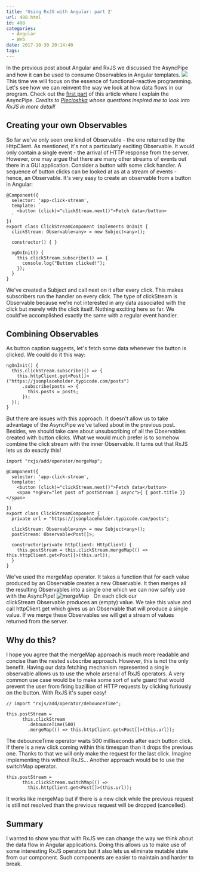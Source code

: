 ```yaml
---
title: 'Using RxJS with Angular: part 2'
url: 488.html
id: 488
categories:
  - Angular
  - Web
date: 2017-10-30 20:14:40
tags:
---
```


In the previous post about Angular and RxJS we discussed the AsyncPipe and how it can be used to consume Observables in Angular templates. ![](https://codewithstyle.info/wp-content/uploads/2017/10/angular-rxjs.png) This time we will focus on the essence of functional-reactive programming. Let's see how we can reinvent the way we look at how data flows in our program. Check out the [first part](https://codewithstyle.info/using-rxjs-angular-part-1/) of this article where I explain the AsyncPipe. _Credits to [Piecioshka](https://piecioshka.pl/blog/) whose questions inspired me to look into RxJS in more detail!_

Creating your own Observables
-----------------------------

So far we've only seen one kind of Observable - the one returned by the HttpClient. As mentioned, it's not a particularly exciting Observable. It would only contain a single event - the arrival of HTTP response from the server. However, one may argue that there are many other streams of events out there in a GUI application. Consider a button with some click handler. A sequence of button clicks can be looked at as at a stream of events - hence, an Observable. It's very easy to create an observable from a button in Angular:

    @Component({
      selector: 'app-click-stream',
      template: `
        <button (click)="clickStream.next()">Fetch data</button>
      `
    })
    export class ClickStreamComponent implements OnInit {
      clickStream: Observable<any> = new Subject<any>();
    
      constructor() { }
    
      ngOnInit() {
        this.clickStream.subscribe(() => {
          console.log("Button clicked!");
        });
      }
    }

We've created a Subject and call next on it after every click. This makes subscribers run the handler on every click. The type of clickStream is Observable<any> because we're not interested in any data associated with the click but merely with the click itself. Nothing exciting here so far. We could've accomplished exactly the same with a regular event handler.

Combining Observables
---------------------

As button caption suggests, let's fetch some data whenever the button is clicked. We could do it this way:

    ngOnInit() {
      this.clickStream.subscribe(() => {
        this.httpClient.get<Post[]>("https://jsonplaceholder.typicode.com/posts")
          .subscribe(posts => {
            this.posts = posts;
          });
      });
    }

But there are issues with this approach. It doesn't allow us to take advantage of the AsyncPipe we've talked about in the previous post. Besides, we should take care about unsubscribing of all the Observables created with button clicks. What we would much prefer is to somehow combine the click stream with the inner Observable. It turns out that RxJS lets us do exactly this!

    import "rxjs/add/operator/mergeMap";
    
    @Component({
      selector: 'app-click-stream',
      template: `
        <button (click)="clickStream.next()">Fetch data</button>
        <span *ngFor="let post of postStream | async">{ { post.title }}</span>
      `
    })
    export class ClickStreamComponent {
      private url = "https://jsonplaceholder.typicode.com/posts";
    
      clickStream: Observable<any> = new Subject<any>();
      postStream: Observable<Post[]>;
    
      constructor(private httpClient: HttpClient) {
        this.postStream = this.clickStream.mergeMap(() => this.httpClient.get<Post[]>(this.url));
      }
    }

We've used the mergeMap operator. It takes a function that for each value produced by an Observable creates a new Observable. It then merges all the resulting Observables into a single one which we can now safely use with the AsyncPipe! ![](https://codewithstyle.info/wp-content/uploads/2017/10/mergeMap.png "mergeMap")   On each click our clickStream Observable produces an (empty) value. We take this value and call httpClient.get which gives us an Observable that will produce a single value. If we merge these Observables we will get a stream of values returned from the server.

Why do this?
------------

I hope you agree that the mergeMap approach is much more readable and concise than the nested subscribe approach. However, this is not the only benefit. Having our data fetching mechanism represented a single observable allows us to use the whole arsenal of RxJS operators. A very common use case would be to make some sort of safe guard that would prevent the user from firing bazillion of HTTP requests by clicking furiously on the button. With RxJS it's super easy!

    // import "rxjs/add/operator/debounceTime";
    
    this.postStream = 
          this.clickStream
            .debounceTime(500)
            .mergeMap(() => this.httpClient.get<Post[]>(this.url));
    

The debounceTime operator waits 500 milliseconds after each button click. If there is a new click coming within this timespan than it drops the previous one. Thanks to that we will only make the request for the last click. Imagine implementing this without RxJS... Another approach would be to use the switchMap operator.

    this.postStream = 
          this.clickStream.switchMap(() => 
            this.httpClient.get<Post[]>(this.url));
    

It works like mergeMap but if there is a new click while the previous request is still not resolved than the previous request will be dropped (cancelled).

Summary
-------

I wanted to show you that with RxJS we can change the way we think about the data flow in Angular applications. Doing this allows us to make use of some interesting RxJS operators but it also lets us eliminate mutable state from our component. Such components are easier to maintain and harder to break.